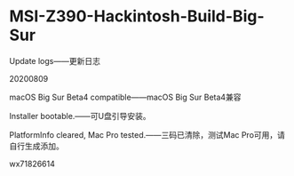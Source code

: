 # MSI-Z390-Hackintosh-Build-Big-Sur
Update logs——更新日志

20200809 

macOS Big Sur Beta4 compatible——macOS Big Sur Beta4兼容

Installer bootable.——可U盘引导安装。

PlatformInfo cleared, Mac Pro tested.——三码已清除，测试Mac Pro可用，请自行生成添加。

wx71826614
